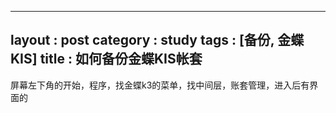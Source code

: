 
---
layout : post
category : study
tags : [备份, 金蝶KIS]
title : 如何备份金蝶KIS帐套
---

屏幕左下角的开始，程序，找金蝶k3的菜单，找中间层，账套管理，进入后有界面的
